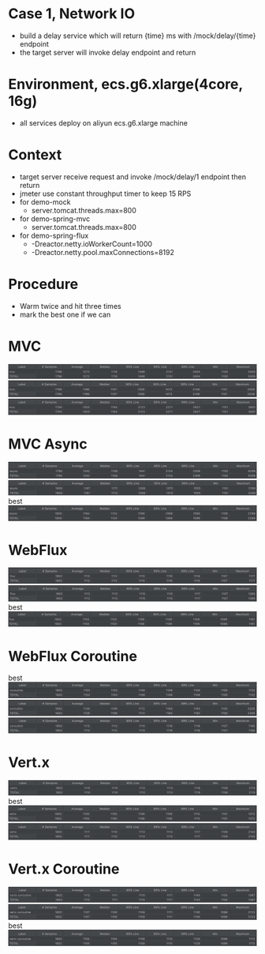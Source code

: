 # Case 1, Network IO
* build a delay service which will return {time} ms with /mock/delay/{time} endpoint
* the target server will invoke delay endpoint and return

# Environment, ecs.g6.xlarge(4core, 16g)
* all services deploy on aliyun ecs.g6.xlarge machine

# Context
* target server receive request and invoke /mock/delay/1 endpoint then return
* jmeter use constant throughput timer to keep 15 RPS
* for demo-mock
  * server.tomcat.threads.max=800 
* for demo-spring-mvc
  * server.tomcat.threads.max=800
* for demo-spring-flux
  * -Dreactor.netty.ioWorkerCount=1000
  * -Dreactor.netty.pool.maxConnections=8192

# Procedure
* Warm twice and hit three times
* mark the best one if we can

# MVC
![](https://raw.githubusercontent.com/b2etw/reactive-coroutine-performance-test/main/doc/network/case1/samples/mvc1.png)
![](https://raw.githubusercontent.com/b2etw/reactive-coroutine-performance-test/main/doc/network/case1/samples/mvc2.png)
![](https://raw.githubusercontent.com/b2etw/reactive-coroutine-performance-test/main/doc/network/case1/samples/mvc3.png)

# MVC Async
![](https://raw.githubusercontent.com/b2etw/reactive-coroutine-performance-test/main/doc/network/case1/samples/async1.png)
![](https://raw.githubusercontent.com/b2etw/reactive-coroutine-performance-test/main/doc/network/case1/samples/async2.png)
best
![](https://raw.githubusercontent.com/b2etw/reactive-coroutine-performance-test/main/doc/network/case1/samples/async3.png)

# WebFlux
![](https://raw.githubusercontent.com/b2etw/reactive-coroutine-performance-test/main/doc/network/case1/samples/flux1.png)
![](https://raw.githubusercontent.com/b2etw/reactive-coroutine-performance-test/main/doc/network/case1/samples/flux2.png)
best
![](https://raw.githubusercontent.com/b2etw/reactive-coroutine-performance-test/main/doc/network/case1/samples/flux3.png)

# WebFlux Coroutine
best
![](https://raw.githubusercontent.com/b2etw/reactive-coroutine-performance-test/main/doc/network/case1/samples/coroutine1.png)
![](https://raw.githubusercontent.com/b2etw/reactive-coroutine-performance-test/main/doc/network/case1/samples/coroutine2.png)
![](https://raw.githubusercontent.com/b2etw/reactive-coroutine-performance-test/main/doc/network/case1/samples/coroutine3.png)

# Vert.x
![](https://raw.githubusercontent.com/b2etw/reactive-coroutine-performance-test/main/doc/network/case1/samples/vertx1.png)
best
![](https://raw.githubusercontent.com/b2etw/reactive-coroutine-performance-test/main/doc/network/case1/samples/vertx2.png)
![](https://raw.githubusercontent.com/b2etw/reactive-coroutine-performance-test/main/doc/network/case1/samples/vertx3.png)

# Vert.x Coroutine
![](https://raw.githubusercontent.com/b2etw/reactive-coroutine-performance-test/main/doc/network/case1/samples/vertx-coroutine1.png)
![](https://raw.githubusercontent.com/b2etw/reactive-coroutine-performance-test/main/doc/network/case1/samples/vertx-coroutine2.png)
best
![](https://raw.githubusercontent.com/b2etw/reactive-coroutine-performance-test/main/doc/network/case1/samples/vertx-coroutine3.png)
